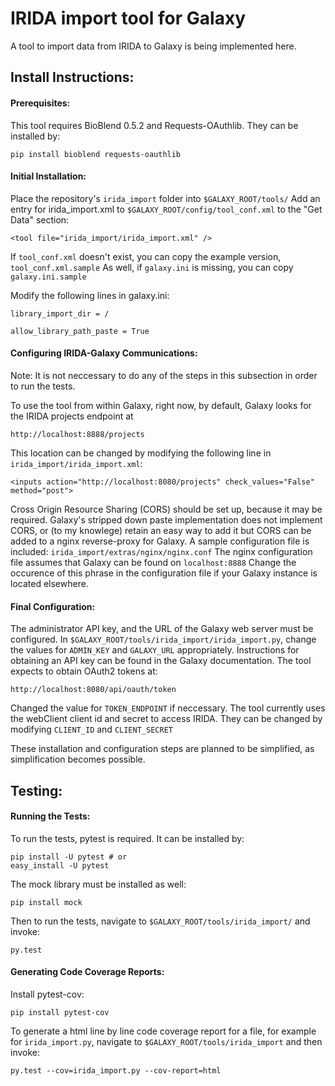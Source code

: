 IRIDA import tool for Galaxy
============================

A tool to import data from IRIDA to Galaxy is being implemented here.

Install Instructions:
---------------------


#### Prerequisites:

This tool requires BioBlend 0.5.2 and Requests-OAuthlib. They can be installed by:

```
pip install bioblend requests-oauthlib
```


#### Initial Installation:

Place the repository's `irida_import` folder into `$GALAXY_ROOT/tools/`
Add an entry for irida_import.xml to `$GALAXY_ROOT/config/tool_conf.xml` to the "Get Data" section:

```
<tool file="irida_import/irida_import.xml" />
```

If `tool_conf.xml` doesn't exist, you can copy the example version, `tool_conf.xml.sample`
As well, if `galaxy.ini` is missing, you can copy `galaxy.ini.sample`

Modify the following lines in galaxy.ini:

```
library_import_dir = /
```

```
allow_library_path_paste = True
```


#### Configuring IRIDA-Galaxy Communications:

Note: It is not neccessary to do any of the steps in this subsection in order to run the tests.

To use the tool from within Galaxy, right now, by default, Galaxy looks for the IRIDA projects endpoint at 

```
http://localhost:8888/projects
```

This location can be changed by modifying the following line in `irida_import/irida_import.xml`:

```
<inputs action="http://localhost:8080/projects" check_values="False" method="post">
```

Cross Origin Resource Sharing (CORS) should be set up, because it may be required. Galaxy's stripped down paste implementation does not implement CORS, or (to my knowlege) retain an easy way to add it but CORS can be added to a nginx reverse-proxy for Galaxy. A sample configuration file is included: `irida_import/extras/nginx/nginx.conf`
The nginx configuration file assumes that Galaxy can be found on `localhost:8888` Change the occurence of this phrase in the configuration file if your Galaxy instance is located elsewhere.


#### Final Configuration:

The administrator API key, and the URL of the Galaxy web server must be configured. 
In `$GALAXY_ROOT/tools/irida_import/irida_import.py`, change the values for `ADMIN_KEY` and `GALAXY_URL` appropriately. 
Instructions for obtaining an API key can be found in the Galaxy documentation.
The tool expects to obtain OAuth2 tokens at:

```
http://localhost:8080/api/oauth/token
```

Changed the value for `TOKEN_ENDPOINT` if neccessary.
The tool currently uses the webClient client id and secret to access IRIDA. 
They can be changed by modifying `CLIENT_ID` and `CLIENT_SECRET`

These installation and configuration steps are planned to be simplified, as simplification becomes possible.


Testing:
-------


#### Running the Tests:

To run the tests, pytest is required.
It can be installed by:

```
pip install -U pytest # or
easy_install -U pytest
```

The mock library must be installed as well:

```
pip install mock
```

Then to run the tests, navigate to `$GALAXY_ROOT/tools/irida_import/` and  invoke:

```
py.test
```


#### Generating Code Coverage Reports:

Install pytest-cov:

```
pip install pytest-cov
```

To generate a html line by line code coverage report for a file, for example for `irida_import.py`, navigate to `$GALAXY_ROOT/tools/irida_import` and then invoke:

```
py.test --cov=irida_import.py --cov-report=html
```





